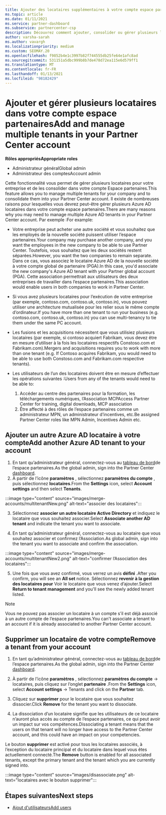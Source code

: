 ```yaml
---
title: Ajouter des locataires supplémentaires à votre compte espace partenaires
ms.topic: article
ms.date: 01/11/2021
ms.service: partner-dashboard
ms.subservice: partnercenter-csp
description: Découvrez comment ajouter, consolider ou gérer plusieurs locataires Azure AD dans votre compte espace partenaires. En savoir plus sur certaines des raisons pour lesquelles vous pourriez souhaiter le faire.
author: varsha-sarah
ms.author: vavargh
ms.localizationpriority: medium
ms.custom: SEOMAY.20
ms.openlocfilehash: f9852b4e1c3997b82f744555db25fe64e1afc8ad
ms.sourcegitcommit: 531151a5dbc999b8b7de478d72ea115e6d579ff1
ms.translationtype: MT
ms.contentlocale: fr-FR
ms.lasthandoff: 01/13/2021
ms.locfileid: "98182429"
---
```

# <a name="add-and-manage-multiple-tenants-in-your-partner-center-account"></a><span data-ttu-id="6ffc8-104">Ajouter et gérer plusieurs locataires dans votre compte espace partenaires</span><span class="sxs-lookup"><span data-stu-id="6ffc8-104">Add and manage multiple tenants in your Partner Center account</span></span>


<span data-ttu-id="6ffc8-105">**Rôles appropriés**</span><span class="sxs-lookup"><span data-stu-id="6ffc8-105">**Appropriate roles**</span></span>

- <span data-ttu-id="6ffc8-106">Administrateur général</span><span class="sxs-lookup"><span data-stu-id="6ffc8-106">Global admin</span></span>
- <span data-ttu-id="6ffc8-107">Administrateur des comptes</span><span class="sxs-lookup"><span data-stu-id="6ffc8-107">Account admin</span></span>

<span data-ttu-id="6ffc8-108">Cette fonctionnalité vous permet de gérer plusieurs locataires pour votre entreprise et de les consolider dans votre compte Espace partenaires.</span><span class="sxs-lookup"><span data-stu-id="6ffc8-108">This feature allows you to manage multiple tenants for your company and to consolidate them into your Partner Center account.</span></span> <span data-ttu-id="6ffc8-109">Il existe de nombreuses raisons pour lesquelles vous devrez peut-être gérer plusieurs Azure AD locataires dans votre compte espace partenaires.</span><span class="sxs-lookup"><span data-stu-id="6ffc8-109">There are many reasons why you may need to manage multiple Azure AD tenants in your Partner Center account.</span></span> <span data-ttu-id="6ffc8-110">Par exemple :</span><span class="sxs-lookup"><span data-stu-id="6ffc8-110">For example:</span></span>

- <span data-ttu-id="6ffc8-111">Votre entreprise peut acheter une autre société et vous souhaitez que les employés de la nouvelle société puissent utiliser l’espace partenaires.</span><span class="sxs-lookup"><span data-stu-id="6ffc8-111">Your company may purchase another company, and you want the employees in the new company to be able to use Partner Center.</span></span> <span data-ttu-id="6ffc8-112">Toutefois, vous souhaitez que les deux sociétés restent séparées.</span><span class="sxs-lookup"><span data-stu-id="6ffc8-112">However, you want the two companies to remain separate.</span></span> <span data-ttu-id="6ffc8-113">Dans ce cas, vous associez le locataire Azure AD de la nouvelle société à votre compte global de partenaire (PGA).</span><span class="sxs-lookup"><span data-stu-id="6ffc8-113">In this case, you'd associate the new company's Azure AD tenant with your Partner global account (PGA).</span></span> <span data-ttu-id="6ffc8-114">Cette association permettrait aux utilisateurs des deux entreprises de travailler dans l’espace partenaires.</span><span class="sxs-lookup"><span data-stu-id="6ffc8-114">This association would enable users in both companies to work in Partner Center.</span></span>

- <span data-ttu-id="6ffc8-115">Si vous avez plusieurs locataires pour l’exécution de votre entreprise (par exemple, contoso.com, contoso.uk, contoso.in), vous pouvez utiliser une architecture mutualisée pour les relier sous le même compte d’ordinateur.</span><span class="sxs-lookup"><span data-stu-id="6ffc8-115">If you have more than one tenant to run your business (e.g. contoso.com, contoso.uk, contoso.in) you can use multi-tenancy to tie them under the same PC account.</span></span>

- <span data-ttu-id="6ffc8-116">Les fusions et les acquisitions nécessitent que vous utilisiez plusieurs locataires (par exemple, si contoso acquiert Fabrikam, vous devez être en mesure d’utiliser à la fois les locataires respectifs Constoso.com et Fabrikam.com).</span><span class="sxs-lookup"><span data-stu-id="6ffc8-116">Mergers and acquisitions requires you to work with more than one tenant (e.g. If Contoso acquires Fabrikam, you would need to be able to use both Constoso.com and Fabrikam.com respective tenants).</span></span>

- <span data-ttu-id="6ffc8-117">Les utilisateurs de l’un des locataires doivent être en mesure d’effectuer les opérations suivantes :</span><span class="sxs-lookup"><span data-stu-id="6ffc8-117">Users from any of the tenants would need to be able to:</span></span>
    1.  <span data-ttu-id="6ffc8-118">Accéder au centre des partenaires pour la formation, les téléchargements numériques, l’Association MCP</span><span class="sxs-lookup"><span data-stu-id="6ffc8-118">Access Partner Center for training, digital downloads, MCP association</span></span>
    2.  <span data-ttu-id="6ffc8-119">Être affecté à des rôles de l’espace partenaires comme un administrateur MPN, un administrateur d’incentives, etc.</span><span class="sxs-lookup"><span data-stu-id="6ffc8-119">Be assigned Partner Center roles like MPN Admin, Incentives Admin etc.</span></span>


## <a name="add-another-azure-ad-tenant-to-your-account"></a><span data-ttu-id="6ffc8-120">Ajouter un autre Azure AD locataire à votre compte</span><span class="sxs-lookup"><span data-stu-id="6ffc8-120">Add another Azure AD tenant to your account</span></span>

1. <span data-ttu-id="6ffc8-121">En tant qu’administrateur général, connectez-vous au [tableau de bord](https://partner.microsoft.com/dashboard)de l’espace partenaires.</span><span class="sxs-lookup"><span data-stu-id="6ffc8-121">As the global admin, sign into the Partner Center [dashboard](https://partner.microsoft.com/dashboard).</span></span>
1. <span data-ttu-id="6ffc8-122">À partir de l’icône **paramètres** , sélectionnez **paramètres du compte** , puis sélectionnez **locataires**.</span><span class="sxs-lookup"><span data-stu-id="6ffc8-122">From the **Settings** icon, select **Account settings** and then select **Tenants**.</span></span>
 
:::image type="content" source="images/merge-accounts/multitenantNew.png" alt-text="associer des locataires"::: 

3. <span data-ttu-id="6ffc8-124">Sélectionnez **associer un autre locataire Active Directory** et indiquez le locataire que vous souhaitez associer.</span><span class="sxs-lookup"><span data-stu-id="6ffc8-124">Select **Associate another AD tenant** and indicate the tenant you want to associate.</span></span>

1. <span data-ttu-id="6ffc8-125">En tant qu’administrateur général, connectez-vous au locataire que vous souhaitez associer et confirmez l’Association.</span><span class="sxs-lookup"><span data-stu-id="6ffc8-125">As global admin, sign into the tenant you want to associate and confirm the association.</span></span> 

:::image type="content" source="images/merge-accounts/multitenantNew2.png" alt-text="confirmer l’Association des locataires"::: 

5. <span data-ttu-id="6ffc8-127">Une fois que vous avez confirmé, vous verrez un avis **défini** .</span><span class="sxs-lookup"><span data-stu-id="6ffc8-127">After you confirm, you will see an **All set** notice.</span></span>  <span data-ttu-id="6ffc8-128">Sélectionnez **revenir à la gestion des locataires pour** Voir le locataire que vous venez d’ajouter.</span><span class="sxs-lookup"><span data-stu-id="6ffc8-128">Select **Return to tenant management** and you'll see the newly added tenant listed.</span></span> 
 

>[!NOTE]
><span data-ttu-id="6ffc8-129">Vous ne pouvez pas associer un locataire à un compte s’il est déjà associé à un autre compte de l’espace partenaires.</span><span class="sxs-lookup"><span data-stu-id="6ffc8-129">You can't associate a tenant to an account if it is already associated to another Partner Center account.</span></span>


## <a name="remove-a-tenant-from-your-account"></a><span data-ttu-id="6ffc8-130">Supprimer un locataire de votre compte</span><span class="sxs-lookup"><span data-stu-id="6ffc8-130">Remove a tenant from your account</span></span>
 
1. <span data-ttu-id="6ffc8-131">En tant qu’administrateur général, connectez-vous au [tableau de bord](https://partner.microsoft.com/dashboard)de l’espace partenaires.</span><span class="sxs-lookup"><span data-stu-id="6ffc8-131">As the global admin, sign into the Partner Center [dashboard](https://partner.microsoft.com/dashboard).</span></span>

1. <span data-ttu-id="6ffc8-132">À partir de l’icône **paramètres** , sélectionnez **paramètres du compte** -> locataires, puis cliquez sur l’onglet **partenaire** .</span><span class="sxs-lookup"><span data-stu-id="6ffc8-132">From the **Settings** icon, select **Account settings** -> Tenants and click on the **Partner** tab.</span></span>
 
3. <span data-ttu-id="6ffc8-133">Cliquez sur **supprimer** pour le locataire que vous souhaitez dissocier.</span><span class="sxs-lookup"><span data-stu-id="6ffc8-133">Click **Remove** for the tenant you want to dissociate.</span></span>

4. <span data-ttu-id="6ffc8-134">La dissociation d’un locataire signifie que les utilisateurs de ce locataire n’auront plus accès au compte de l’espace partenaires, ce qui peut avoir un impact sur vos compétences.</span><span class="sxs-lookup"><span data-stu-id="6ffc8-134">Dissociating a tenant means that the users on that tenant will no longer have access to the Partner Center account, and this could have an impact on your competencies.</span></span> 

<span data-ttu-id="6ffc8-135">Le bouton **supprimer** est activé pour tous les locataires associés, à l’exception du locataire principal et du locataire dans lequel vous êtes actuellement connecté.</span><span class="sxs-lookup"><span data-stu-id="6ffc8-135">The **Remove** button is enabled for all associated tenants, except the primary tenant and the tenant which you are currently signed into.</span></span>

:::image type="content" source="images/disassociate.png" alt-text="locataires avec le bouton supprimer":::
 

## <a name="next-steps"></a><span data-ttu-id="6ffc8-137">Étapes suivantes</span><span class="sxs-lookup"><span data-stu-id="6ffc8-137">Next steps</span></span>

- [<span data-ttu-id="6ffc8-138">Ajout d'utilisateurs</span><span class="sxs-lookup"><span data-stu-id="6ffc8-138">Add users</span></span>](create-user-accounts-and-set-permissions.md)






